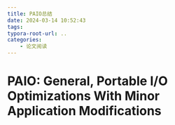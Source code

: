 ```yaml
---
title: PAIO总结
date: 2024-03-14 10:52:43
tags:
typora-root-url: ..
categories:
    - 论文阅读
---
```


# PAIO: General, Portable I/O Optimizations With Minor Application Modifications
